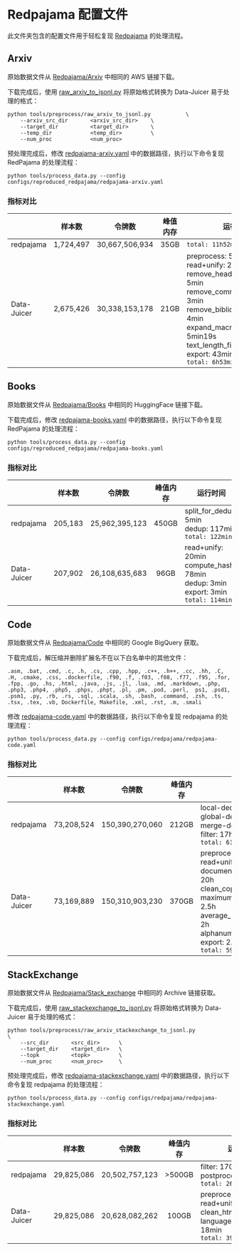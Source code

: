 # Redpajama 配置文件

此文件夹包含的配置文件用于轻松复现 [Redpajama](https://github.com/togethercomputer/RedPajama-Data/tree/main/data_prep) 的处理流程。

## Arxiv

原始数据文件从 [Redpajama/Arxiv](https://github.com/togethercomputer/RedPajama-Data/tree/main/data_prep/arxiv) 中相同的 AWS 链接下载。

下载完成后，使用 [raw_arxiv_to_jsonl.py](../../tools/preprocess/raw_arxiv_to_jsonl.py) 将原始格式转换为 Data-Juicer 易于处理的格式：

```shell
python tools/preprocess/raw_arxiv_to_jsonl.py           \
    --arxiv_src_dir       <arxiv_src_dir>    \
    --target_dir          <target_dir>       \
    --temp_dir            <temp_dir>         \
    --num_proc            <num_proc>
```

预处理完成后，修改 [redpajama-arxiv.yaml](redpajama-arxiv.yaml) 中的数据路径，执行以下命令复现 RedPajama 的处理流程：

```shell
python tools/process_data.py --config configs/reproduced_redpajama/redpajama-arxiv.yaml
```

### 指标对比

| | 样本数 | 令牌数 | 峰值内存 | 运行时间 |
| --- | :---: | :---: | :---: | --- |
| redpajama | 1,724,497 | 30,667,506,934 | 35GB |`total: 11h52min` |
| Data-Juicer | 2,675,426| 30,338,153,178 | 21GB | preprocess: 5h21min<br>read+unify: 25min<br>remove_header_mapper: 5min<br>remove_comments_mapper: 3min<br> remove_bibliography_mapper: 4min<br>expand_macro_mapper: 5min19s<br>text_length_filter: 4min<br>export: 43min<br>`total: 6h53min` |

## Books

原始数据文件从 [Redpajama/Books](https://github.com/togethercomputer/RedPajama-Data/tree/main/data_prep/book) 中相同的 HuggingFace 链接下载。

下载完成后，修改 [redpajama-books.yaml](redpajama-books.yaml) 中的数据路径，执行以下命令复现 RedPajama 的处理流程：

```shell
python tools/process_data.py --config configs/reproduced_redpajama/redpajama-books.yaml
```

### 指标对比

| | 样本数 | 令牌数 | 峰值内存 | 运行时间 |
| --- | :---: | :---: | :---: | --- |
| redpajama | 205,183 | 25,962,395,123 | 450GB | split_for_dedup: 5min<br>dedup: 117min<br> `total: 122min` |
| Data-Juicer | 207,902 | 26,108,635,683 | 96GB | read+unify: 20min<br>compute_hash: 78min<br>dedup: 3min<br>export: 3min<br>`total: 114min` |

## Code

原始数据文件从 [Redpajama/Code](https://github.com/togethercomputer/RedPajama-Data/tree/main/data_prep/github) 中相同的 Google BigQuery 获取。

下载完成后，解压缩并删除扩展名不在以下白名单中的其他文件：

```text
.asm, .bat, .cmd, .c, .h, .cs, .cpp, .hpp, .c++, .h++, .cc, .hh, .C, .H, .cmake, .css, .dockerfile, .f90, .f, .f03, .f08, .f77, .f95, .for, .fpp, .go, .hs, .html, .java, .js, .jl, .lua, .md, .markdown, .php, .php3, .php4, .php5, .phps, .phpt, .pl, .pm, .pod, .perl,  ps1, .psd1, .psm1, .py, .rb, .rs, .sql, .scala, .sh, .bash, .command, .zsh, .ts, .tsx, .tex, .vb, Dockerfile, Makefile, .xml, .rst, .m, .smali
```

修改 [redpajama-code.yaml](redpajama-code.yaml) 中的数据路径，执行以下命令复现 redpajama 的处理流程：

```shell
python tools/process_data.py --config configs/redpajama/redpajama-code.yaml
```

### 指标对比

| | 样本数 | 令牌数 | 峰值内存 | 运行时间 |
| --- | :---: | :---: | :---: | --- |
| redpajama | 73,208,524 | 150,390,270,060| 212GB | local-dedup: 37h<br>global-dedup: 1h<br>merge-dedup: 6h<br>filter: 17h<br>`total: 61h` |
| Data-Juicer | 73,169,889| 150,310,903,230| 370GB | preprocess: 5h21min<br>read+unify: 12h<br>document_deduplicator: 20h<br>clean_copyright_mappe:  3h<br>maximum_line_length_filter: 2.5h<br>average_line_length_filter: 2h<br>alphanumeric_filter: 13h<br>export: 2.5h<br>`total: 59h` |

## StackExchange

原始数据文件从 [Redpajama/Stack_exchange](https://github.com/togethercomputer/RedPajama-Data/tree/main/data_prep/stack_exchange) 中相同的 Archive 链接获取。

下载完成后，使用 [raw_stackexchange_to_jsonl.py](../../tools/preprocess/raw_stackexchange_to_jsonl.py) 将原始格式转换为 Data-Juicer 易于处理的格式：

```shell
python tools/preprocess/raw_arxiv_stackexchange_to_jsonl.py           \
    --src_dir       <src_dir>      \
    --target_dir    <target_dir>   \
    --topk          <topk>         \
    --num_proc      <num_proc>     \
```

预处理完成后，修改 [redpajama-stackexchange.yaml](redpajama-stackexchange.yaml) 中的数据路径，执行以下命令复现 redpajama 的处理流程：

```shell
python tools/process_data.py --config configs/redpajama/redpajama-stackexchange.yaml
```

### 指标对比

| | 样本数 | 令牌数 | 峰值内存 | 运行时间 |
| --- | :---: | :---: | :---: | --- |
| redpajama | 29,825,086 | 20,502,757,123 | >500GB | filter: 170min<br>postprocess: 90min<br>`total: 260min` |
| Data-Juicer | 29,825,086 | 20,628,082,262 | 100GB | preprocess: 210min<br>read+unify: 86min<br>clean_html: 15min<br>language_id_score_filter: 18min<br>`total: 391min` |
